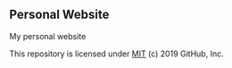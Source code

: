 ## Personal Website

My personal website

This repository is licensed under [MIT](LICENSE) (c) 2019 GitHub, Inc.
